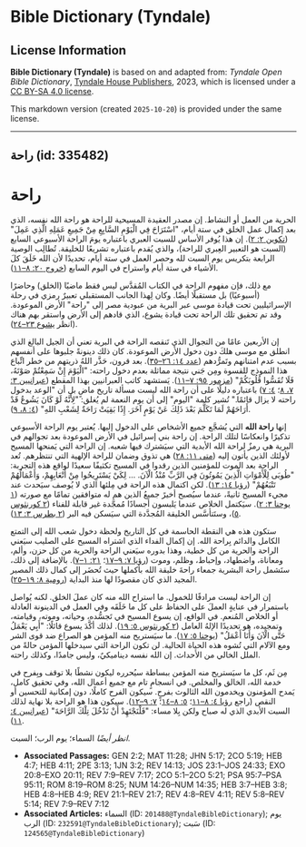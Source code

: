 # Bible Dictionary (Tyndale)

## License Information

**Bible Dictionary (Tyndale)** is based on and adapted from: _Tyndale Open Bible Dictionary_, [Tyndale House Publishers](https://tyndaleopenresources.com/), 2023, which is licensed under a [CC BY-SA 4.0 license](https://creativecommons.org/licenses/by-sa/4.0/legalcode.en).

This markdown version (created `2025-10-20`) is provided under the same license.



--------------------------------

## راحة (id: 335482)

راحة
====

الحرية من العمل أو النشاط. إن مصدر العقيدة المسيحية للراحة هو راحة الله نفسه، الذي بعد إكمال عمل الخلق في ستة أيام، "اسْتَرَاحَ فِي الْيَوْمِ السَّابِعِ مِنْ جَمِيعِ عَمَلِهِ الَّذِي عَمِلَ" ([تكوين ٢: ٢](https://ref.ly/Gen2:2)). إن هذا يُوفر الأساس للسبت العبري باعتباره يومَ الراحة الأسبوعي السابع (السبت هو التعبير العِبري للراحة)، والذي يُقدم باعتباره تشريعًا للخليقة. تُطالِب الوصية الرابعة بتكريس يوم السبت لله وحصر العمل في ستة أيام، تحديدًا لأن الله خَلَقَ كلَ الأشياء في ستة أيام واستراح في اليوم السابع ([خروج ٢٠: ٨–١١](https://ref.ly/Exod20:8-Exod20:11)).

مع ذلك، فإن مفهوم الراحة في الكتاب المُقدَّس ليس فقط ماضيًا (الخلق) وحاضرًا (أسبوعيًا) بل مستقبلًا أيضًا. وكان لِهذا الجانب المستقبلي تعبيرٌ رمزي في رحلة الإسرائيليين تحت قيادة موسى عبر البرية من عبودية مصر إلى "راحة" الأرض الموعودة. وقد تم تحقيق تلك الراحة تحت قيادة يشوع، الذي قادهم إلى الأرض واستقر بهم هناك (انظر [يشوع ٢٣–٢٤](https://ref.ly/Josh23:1-Josh24:33)).

إن الأربعين عامًا من التجوال الذي تَنقصه الراحة في البرية تعني أن الجيل البالغ الذي انطلق مع موسى هلكَ دون دخول الأرض الموعودة. كان ذلك دينونةً جلبوها على أنفسهم بسبب عدم امتنانهم وتَمرُّدهم ([عدد ١٤: ٢٦–٣٥](https://ref.ly/Num14:26-Num14:35)). بعد قرون، حَذَّر اللهُ ذريتهم من خطر اتِّباع هذا النموذج للقسوة ومِن جَني نتيجة مماثلة بعدم دخول راحته: "الْيَوْمَ إِنْ سَمِعْتُمْ صَوْتَهُ، فَلَا تُقَسُّوا قُلُوبَكُمْ" ([مزمور ٩٥: ٧–١١](https://ref.ly/Ps95:7-Ps95:11)). يَستشهد كاتب العبرانيين بهذا المقطع ([عبرانيين ٣: ٧، ٨](https://ref.ly/Heb3:7-Heb3:8)؛ [٤: ٧](https://ref.ly/Heb4:7)) باعتباره دليلًا على أن راحة الله ليست مسألة تاريخ ماضٍ بل أن "الوعد بدخول راحته لا يزال قائمًا." تُشير كلمة "اليوم" إلى أن يوم النعمة لم يُغلق: "لِأَنَّهُ لَوْ كَانَ يَشُوعُ قَدْ أَرَاحَهُمْ لَمَا تَكَلَّمَ بَعْدَ ذَلِكَ عَنْ يَوْمٍ آخَرَ. إِذًا بَقِيَتْ رَاحَةٌ لِشَعْبِ اللهِ" ([٤: ٨، ٩](https://ref.ly/Heb4:8-Heb4:9)).

إنها **راحة الله** التي يُشجَّع جميع الأشخاص على الدخول إليها. يُعتبر يوم الراحة الأسبوعي تذكيرًا وانعكاسًا لتلك الراحة. إن راحة بني إسرائيل في الأرض الموعودة بعد تجوالهم في البرية هي رمزٌ لراحة الله الأبدية التي سيَشترك فيها شعبه. إن الراحة التي يَمنحها المسيح لأولئك الذين يأتون إليه ([متى ١١: ٢٨](https://ref.ly/Matt11:28)) هي تذوق وضمان للراحة الإلهية التي تنتظرهم. تُعد الراحة بعد الموت للمؤمنين الذين رقدوا في المسيح تكثيفًا سعيدًا لواقع هذه التجربة: "طُوبَى لِلْأَمْوَاتِ الَّذِينَ يَمُوتُونَ فِي الرَّبِّ مُنْذُ الْآنَ. ... لِكَيْ يَسْتَرِيحُوا مِنْ أَتْعَابِهِمْ، وَأَعْمَالُهُمْ تَتْبَعُهُمْ" ([رؤيا ١٤: ١٣](https://ref.ly/Rev14:13)). لكن اكتمال هذه الراحة في مِلئها الذي لا يُوصف سيَحدث عند مجيء المسيح ثانيةً، عندما سيُصبح أخيرً جميعُ الذين هم له متوافقين تمامًا مع صورته ([١ يوحنا ٣: ٢](https://ref.ly/1John3:2)). سيَكتمل الخلاص عندما يَلبسون أجسادًا مُمجَّدة غير قابلة للفناء ([٢ كورنثوس ٥](https://ref.ly/2Cor5:1-2Cor5:21))، وستَتأسَّس الخليقة المُجدَّدة التي سيَسكن فيه البر ([٢ بطرس ٣: ١٣](https://ref.ly/2Pet3:13)).

ستكون هذه هي النقطة الحاسمة في كل التاريخ ولحظة دخول شعب الله إلى التمتع الكامل والدائم بِراحة الله. إن إكمال الفداء الذي اشتراه المسيح على الصليب سيَعني الراحة والحرية من كل خطية، وهذا بدوره سيَعني الراحة والحرية من كل حزن، وألم، ومعاناة، واضطهاد، وإحباط، وظلم، وموت ([رؤيا ٧: ٩–١٧](https://ref.ly/Rev7:9-Rev7:17)؛ [٢١: ١–٧](https://ref.ly/Rev21:1-Rev21:7)). بالإضافة إلى ذلك، ستَشمل راحة البشرية جمعاء راحةَ خليقة الله بأكملها حيث تُحضَر إلى كمال ذلك المصير المجيد الذي كان مقصودًا لها منذ البداية ([رومية ٨: ١٩–٢٥](https://ref.ly/Rom8:19-Rom8:25)).

إن الراحة ليست مرادفًا للخمول. ما استراح الله منه كان عملَ الخلق. لكنه يُواصل باستمرار في عنايةٍ العملَ على الحفاظ على كل ما خَلَقَه وفي العمل في الدينونة العادلة أو الخلاص المُنعم. في الواقع، إن يسوع المسيح في تَجسُّده، وحياته، وموته، وقيامته، وتمجيده، هو تحديدًا الإلهُ العامل ([٢ كورنثوس ٥: ١٩](https://ref.ly/2Cor5:19)). لذلك أكَّدَ يسوع قائلًا: "أَبِي يَعْمَلُ حَتَّى الْآنَ وَأَنَا أَعْمَلُ" ([يوحنا ٥: ١٧](https://ref.ly/John5:17)). ما سيَستريح منه المؤمن هو الصراع ضد قوى الشر ومع الآلام التي تُشوه هذه الحياة الحالية. لن تكون الراحة التي سيدخلها المؤمن حالةً من الملل الخالي من الأحداث. إن الله نفسه ديناميكيٌ، وليس جامدًا، وكذلك راحته.

مِن ثَم، كل ما سيَستريح منه المؤمن ببساطة سيُحرره ليكون نشطًا بلا توقف وبِفرح في خدمة الله، الخالق والمخلص. في انسجامٍ تام مع جميع أعمال الله، وفي تحقيق كامل، يَمدح المؤمنون ويخدمون الله الثالوث بفرحٍ. سيكون الفرح كاملًا، دون إمكانية للتحسين أو النقص (راجع [رؤيا ٤: ٨–١١](https://ref.ly/Rev4:8-Rev4:11)؛ [٥: ٨–١٤](https://ref.ly/Rev5:8-Rev5:14)؛ [٧: ٩–١٢](https://ref.ly/Rev7:9-Rev7:12)). سيكون هذا هو الراحة بلا نهاية لذلك السبت الأبدي الذي له صباح ولكن بِلا مساء: "فَلْنَجْتَهِدْ أَنْ نَدْخُلَ تِلْكَ الرَّاحَةَ" ([عبرانيين ٤: ١١](https://ref.ly/Heb4:11)).

*انظر أيضًا* السماء؛ يوم الرب؛ السبت.

* **Associated Passages:** GEN 2:2; MAT 11:28; JHN 5:17; 2CO 5:19; HEB 4:7; HEB 4:11; 2PE 3:13; 1JN 3:2; REV 14:13; JOS 23:1–JOS 24:33; EXO 20:8–EXO 20:11; REV 7:9–REV 7:17; 2CO 5:1–2CO 5:21; PSA 95:7–PSA 95:11; ROM 8:19–ROM 8:25; NUM 14:26–NUM 14:35; HEB 3:7–HEB 3:8; HEB 4:8–HEB 4:9; REV 21:1–REV 21:7; REV 4:8–REV 4:11; REV 5:8–REV 5:14; REV 7:9–REV 7:12
* **Associated Articles:** السماء (ID: `201488@TyndaleBibleDictionary`); يوم الرب (ID: `232591@TyndaleBibleDictionary`); سَبت (ID: `124565@TyndaleBibleDictionary`)

